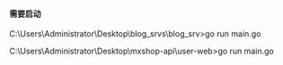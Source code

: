 #### 需要启动
<!-- grpc 服务 -->
C:\Users\Administrator\Desktop\blog_srvs\blog_srv>go run main.go
<!-- web api 服务 -->
C:\Users\Administrator\Desktop\mxshop-api\user-web>go run main.go